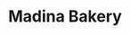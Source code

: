 ---
title: "Madina Bakery"
url: /karachi/madina-bakery-federal-b-area-dastagir-block-9-dastagir-block-9-gulberg-town/
shop: bakery
---